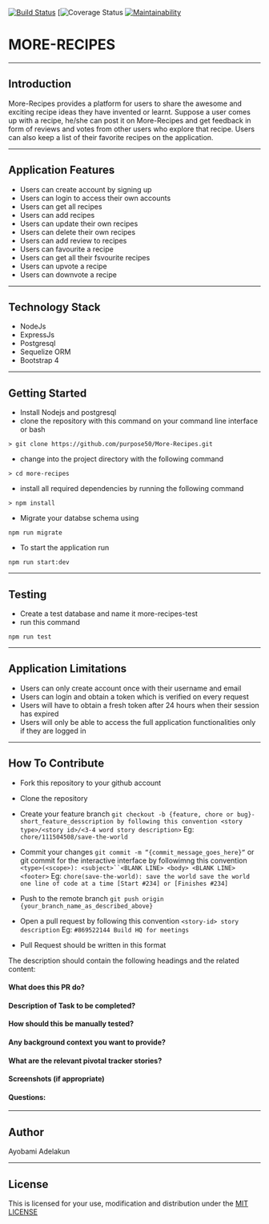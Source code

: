 [![Build Status](https://travis-ci.org/purpose50/More-Recipes.svg?branch=develope)](https://travis-ci.org/purpose50/More-Recipes) [![![Coverage Status](https://coveralls.io/repos/github/purpose50/More-Recipes/badge.svg?branch=develope)](https://coveralls.io/github/purpose50/More-Recipes?branch=develope) [![Maintainability](https://api.codeclimate.com/v1/badges/6753de9e4ea67da6fd09/maintainability)](https://codeclimate.com/github/purpose50/More-Recipes/maintainability)


# MORE-RECIPES
---

## Introduction

More-Recipes​ provides a platform for users to share the awesome and exciting recipe ideas they
have invented or learnt. Suppose a user comes up with a recipe, he/she can post it on
More-Recipes​ and get feedback in form of reviews and votes from other users who explore that
recipe. Users can also keep a list of their favorite recipes on the application.

---
## Application Features
* Users can create account by signing up
* Users can login to access their own accounts
* Users can get all recipes
* Users can add recipes
* Users can update their own recipes
* Users can delete their own recipes
* Users can add review to recipes
* Users can favourite a recipe
* Users can get all their fsvourite recipes
* Users can upvote a recipe
* Users can downvote a recipe

---
## Technology Stack
* NodeJs
* ExpressJs
* Postgresql
* Sequelize ORM
* Bootstrap 4

---
## Getting Started
* Install Nodejs and postgresql
* clone the repository with this command on your command line interface or bash

```
> git clone https://github.com/purpose50/More-Recipes.git
```
* change into the project directory with the following command

```
> cd more-recipes
```
* install all required dependencies by running the following command

```
> npm install
```

* Migrate your databse schema using

```
npm run migrate
```

* To start the application run

```
npm run start:dev
```

---
## Testing
* Create a test database and name it more-recipes-test
* run this command
``` 
npm run test 
```

---
## Application Limitations
* Users can only create account once with their username and email
* Users can login and obtain a token which is verified on every request
* Users will have to obtain a fresh token after 24 hours when their session has expired
* Users will only be able to access the full application functionalities only if they are logged in

---
## How To Contribute
* Fork this repository to your github account

* Clone the repository 

* Create your feature branch ```git checkout -b {feature, chore or bug}-short_feature_desscription by following this convention <story type>/<story id>/<3-4 word story description>``` Eg: ```chore/111504508/save-the-world```

* Commit your changes ```git commit -m “{commit_message_goes_here}“``` or git commit for the interactive interface by followimng this convention ```<type>(<scope>): <subject>``<BLANK LINE> <body> <BLANK LINE> <footer>``` Eg: ```chore(save-the-world): save the world save the world one line of code at a time [Start #234] or [Finishes #234]```

* Push to the remote branch ```git push origin {your_branch_name_as_described_above}```

* Open a pull request by following this convention ```<story-id> story description``` Eg: ```#869522144 Build HQ for meetings```

* Pull Request should be written in this format

The description should contain the following headings and the related content:

#### What does this PR do?
#### Description of Task to be completed?
#### How should this be manually tested?
#### Any background context you want to provide?
#### What are the relevant pivotal tracker stories?
#### Screenshots (if appropriate)
#### Questions:

---
## Author
Ayobami Adelakun

---
## License

This is licensed for your use, modification and distribution under the [MIT LICENSE](https://github.com/purpose50/More-Recipes/blob/develope/LICENSE)
